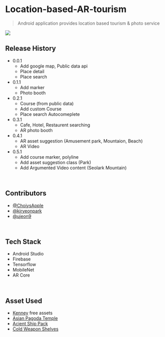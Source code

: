 ﻿# Location-based-AR-tourism
> Android application provides location based tourism &amp; photo service

![](header.png)


## Release History
* 0.0.1
    * Add google map, Public data api
    * Place detail
    * Place search
* 0.1.1
    * Add marker
    * Photo booth 
* 0.2.1
    * Course (from public data)
    * Add custom Course
    * Place search Autocomeplete 
* 0.3.1
    * Cafe, Hotel, Restaurent searching
    * AR photo booth
* 0.4.1
    * AR asset suggestion (Amusement park, Mountaion, Beach)
    * AR Video 
* 0.5.1
    * Add course marker, polyline
    * Add asset suggestion class (Park)
    * Add Argumented Video content (Seolark Mountain)
    
</br>

## Contributors
* [@ChoiysApple](https://github.com/ChoiysApple)
* [@kiryeonpark](https://github.com/kiryeonpark)
* [@ujeon9](https://github.com/ujeon9)

</br>

## Tech Stack
* Android Studio
* Firebase
* Tensorflow
* MobileNet
* AR Core

</br>

## Asset Used
* [Kenney](https://www.kenney.nl/assets) free assets
* [Asian Pagoda Temple](https://assetstore.unity.com/packages/3d/environments/fantasy/asian-pagoda-temple-62944)
* [Acient Ship Pack](https://assetstore.unity.com/packages/3d/vehicles/sea/ancient-ship-pack-133441)
* [Cold Weapon Shelves](https://assetstore.unity.com/packages/3d/vehicles/sea/ancient-ship-pack-133441)
